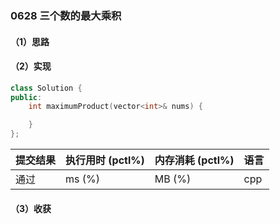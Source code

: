 ### 0628 三个数的最大乘积

#### （1）思路

#### （2）实现

```cpp
class Solution {
public:
    int maximumProduct(vector<int>& nums) {

    }
};
```

| 提交结果 | 执行用时 (pctl%) | 内存消耗 (pctl%) | 语言 |
|:---------|:-----------------|:-----------------|:-----|
| 通过     |  ms (%)   |  MB (%)  | cpp  |

#### （3）收获

